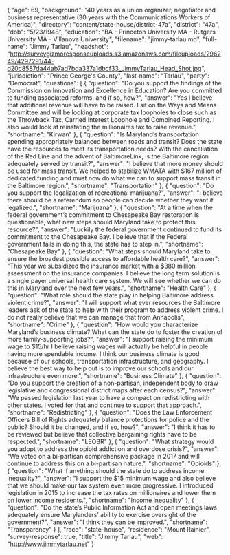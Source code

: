 {
  "age": 69,
  "background": "40 years as a union organizer, negotiator and business representative (30 years with the Communications Workers of America)",
  "directory": "content/state-house/district-47a",
  "district": "47a",
  "dob": "5/23/1948",
  "education": "BA - Princeton University MA - Rutgers University MA - Villanova University",
  "filename": "jimmy-tarlau.md",
  "full-name": "Jimmy Tarlau",
  "headshot": "http://surveygizmoresponseuploads.s3.amazonaws.com/fileuploads/296249/4297291/44-d20c8587da44ab7ad7bda337a1dbcf33_JimmyTarlau_Head_Shot.jpg",
  "jurisdiction": "Prince George's County",
  "last-name": "Tarlau",
  "party": "Democrat",
  "questions": [
    {
      "question": "Do you support the findings of the Commission on Innovation and Excellence in Education? Are you committed to funding associated reforms, and if so, how?",
      "answer": "Yes  I believe that additional revenue will have to be raised.  I sit on the Ways and Means Committee and will be looking at corporate tax loopholes to close such as the Throwback Tax, Carried Interest Loophole and Combined Reporting. I also would look at reinstating the millionaires tax to raise revenue.",
      "shortname": "Kirwan"
    },
    {
      "question": "Is Maryland’s transportation spending appropriately balanced between roads and transit? Does the state have the resources to meet its transportation needs? With the cancellation of the Red Line and the advent of BaltimoreLink, is the Baltimore region adequately served by transit?",
      "answer": "I believe that more money should be used for mass transit.  We helped to stabilize WMATA with $167 million of dedicated funding and must now do what we can to support mass transit in the Baltimore region.",
      "shortname": "Transportation"
    },
    {
      "question": "Do you support the legalization of recreational marijuana?",
      "answer": "I believe there should be a referendum so people can decide whether they want it legalized.",
      "shortname": "Marijuana"
    },
    {
      "question": "At a time when the federal government’s commitment to Chesapeake Bay restoration is questionable, what new steps should Maryland take to protect this resource?",
      "answer": "Luckily the federal government continued to fund its commitment to the Chesapeake Bay.  I believe that if the Federal government fails in doing this, the state has to step in.",
      "shortname": "Chesapeake Bay"
    },
    {
      "question": "What steps should Maryland take to ensure the broadest possible access to affordable health care?",
      "answer": "This year we subsidized the insurance market with  a $380 million assessment on the insurance companies.  I believe the long term solution is a single payer universal health care system.  We will see whether we can do this in  Maryland over the next few years.",
      "shortname": "Health Care"
    },
    {
      "question": "What role should the state play in helping Baltimore address violent crime?",
      "answer": "I will support what ever resources the Baltimore leaders ask of the state to help with their program to address violent crime. I do not really believe that we can manage that from Annapolis",
      "shortname": "Crime"
    },
    {
      "question": "How would you characterize Maryland’s business climate? What can the state do to foster the creation of more family-supporting jobs?",
      "answer": "I support raising the minimum wage to $15/hr  I believe raising wages will actually be helpful in people having more spendable income.  I think our business climate is good because of our schools, transportation infrastructure, and geography.  I believe the best way to help out is to improve our schools and our infrastructure even more.",
      "shortname": "Business Climate"
    },
    {
      "question": "Do you support the creation of a non-partisan, independent body to draw legislative and congressional district maps after each census?",
      "answer": "We passed legislation last year to have a compact on redistricting with other states.  I voted for that and continue to support that approach.",
      "shortname": "Redistricting"
    },
    {
      "question": "Does the Law Enforcement Officers Bill of Rights adequately balance protections for police and the public? Should it be changed, and if so, how?",
      "answer": "I think it has to be reviewed but believe that collective bargaining rights have to be respected.",
      "shortname": "LEOBR"
    },
    {
      "question": "What strategy would you adopt to address the opioid addiction and overdose crisis?",
      "answer": "We voted on a bi-partisan comprehensive package in 2017 and will continue to address this on a bi-partisan nature.",
      "shortname": "Opioids"
    },
    {
      "question": "What if anything should the state do to address income inequality?",
      "answer": "I support the $15 minimum wage and also believe that we should make our tax system even more progressive.  I introduced legislation in 2015 to increase the tax rates on millionaires and lower them on lower income residents.",
      "shortname": "Income inequality"
    },
    {
      "question": "Do the state’s Public Information Act and open meetings laws adequately ensure Marylanders’ ability to exercise oversight of the government?",
      "answer": "I think they can be improved.",
      "shortname": "Transparency"
    }
  ],
  "race": "state-house",
  "residence": "Mount Rainier",
  "survey-response": true,
  "title": "Jimmy Tarlau",
  "web": "http://www.jimmytarlau.net"
}
